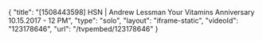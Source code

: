 {
    "title": "[1508443598] HSN | Andrew Lessman Your Vitamins Anniversary 10.15.2017 - 12 PM",
    "type": "solo",
    "layout": "iframe-static",
    "videoId": "123178646",
    "url": "\/tvpembed\/123178646"
}